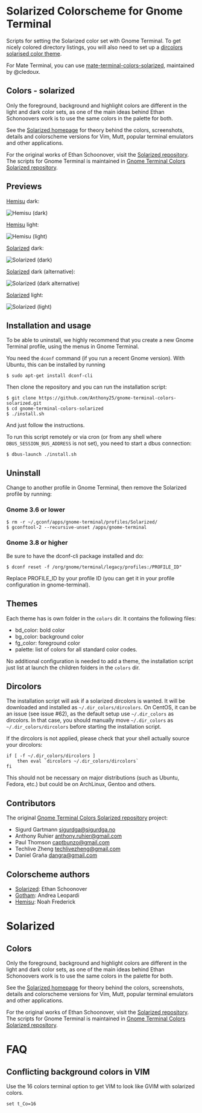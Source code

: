 Solarized Colorscheme for Gnome Terminal
========================================

Scripts for setting the Solarized color set with Gnome Terminal. To get nicely
colored directory listings, you will also need to set up a [dircolors solarised
color theme].

For Mate Terminal, you can use [mate-terminal-colors-solarized], maintained
by @cledoux.

Colors - solarized
------------------

Only the foreground, background and highlight colors are different in the light
and dark color sets, as one of the main ideas behind Ethan Schonoovers work is
to use the same colors in the palette for both.

See the [Solarized homepage] for theory behind the colors, screenshots, details
and colorscheme versions for Vim, Mutt, popular terminal emulators and other
applications.

For the original works of Ethan Schoonover, visit the [Solarized repository].
The scripts for Gnome Terminal is maintained in [Gnome Terminal Colors
Solarized repository].

Previews
--------

[Hemisu][vim-hemisu] dark:

![Hemisu (dark)](/screenshots/hemisu-dark.png?raw=true "Hemisu (dark)")

[Hemisu][vim-hemisu] light:

![Hemisu (light)](/screenshots/hemisu-light.png?raw=true "Hemisu (light)")

[Solarized][Solarized homepage] dark:

![Solarized (dark)](/screenshots/solarized-dark.png?raw=true "Solarized (dark)")

[Solarized][Solarized homepage] dark (alternative):

![Solarized (dark alternative)](/screenshots/solarized-dark-alternative.png?raw=true "Solarized (dark alternative)")

[Solarized][Solarized homepage] light:

![Solarized (light)](/screenshots/solarized-light.png?raw=true "Solarized (light)")

Installation and usage
----------------------

To be able to uninstall, we highly recommend that you create a new Gnome
Terminal profile, using the menus in Gnome Terminal.

You need the `dconf` command (if you run a recent Gnome version). With Ubuntu,
this can be installed by running

    $ sudo apt-get install dconf-cli

Then clone the repository and you can run the installation script:

    $ git clone https://github.com/Anthony25/gnome-terminal-colors-solarized.git
    $ cd gnome-terminal-colors-solarized
    $ ./install.sh

And just follow the instructions.

To run this script remotely or via cron (or from any shell where
`DBUS_SESSION_BUS_ADDRESS` is not set), you need to start a dbus connection:

    $ dbus-launch ./install.sh

Uninstall
---------

Change to another profile in Gnome Terminal, then remove the Solarized profile
by running:

### Gnome 3.6 or lower

    $ rm -r ~/.gconf/apps/gnome-terminal/profiles/Solarized/
    $ gconftool-2 --recursive-unset /apps/gnome-terminal

### Gnome 3.8 or higher

Be sure to have the dconf-cli package installed and do:

    $ dconf reset -f /org/gnome/terminal/legacy/profiles:/PROFILE_ID"

Replace PROFILE_ID by your profile ID (you can get it in your profile
configuration in gnome-terminal).

Themes
------

Each theme has is own folder in the `colors` dir. It contains the following
files:

  * bd_color: bold color
  * bg_color: background color
  * fg_color: foreground color
  * palette: list of colors for all standard color codes.

No additional configuration is needed to add a theme, the installation script
just list at launch the children folders in the `colors` dir.

Dircolors
---------

The installation script will ask if a solarized dircolors is wanted. It will be
downloaded and installed as `~/.dir_colors/dircolors`. On CentOS, it can be an
issue (see issue #62), as the default setup use `~/.dir_colors` as dircolors.
In that case, you should manually move `~/.dir_colors` as
`~/.dir_colors/dircolors` before starting the installation script.

If the dircolors is not applied, please check that your shell actually source
your dircolors:
```
if [ -f ~/.dir_colors/dircolors ]
    then eval `dircolors ~/.dir_colors/dircolors`
fi
```

This should not be necessary on major distributions (such as Ubuntu, Fedora,
etc.) but could be on ArchLinux, Gentoo and others.

Contributors
------------

The original [Gnome Terminal Colors Solarized repository] project:
  * Sigurd Gartmann <sigurdga@sigurdga.no>
  * Anthony Ruhier <anthony.ruhier@gmail.com>
  * Paul Thomson <captbunzo@gmail.com>
  * Techlive Zheng <techlivezheng@gmail.com>
  * Daniel Graña <dangra@gmail.com>

 Colorscheme authors
 -------------------
 
 * [Solarized][Solarized homepage]: Ethan Schoonover
 * [Gotham][vim-gotham]: Andrea Leopardi 
 * [Hemisu][vim-hemisu]: Noah Frederick
 
 Solarized
 ===
 
 Colors
 ------
 
 Only the foreground, background and highlight colors are different in the light
 and dark color sets, as one of the main ideas behind Ethan Schonoovers work is
 to use the same colors in the palette for both.
 
 See the [Solarized homepage] for theory behind the colors, screenshots, details
 and colorscheme versions for Vim, Mutt, popular terminal emulators and other
 applications.
 
 For the original works of Ethan Schoonover, visit the [Solarized repository].
 The scripts for Gnome Terminal is maintained in [Gnome Terminal Colors
 Solarized repository].

FAQ
===

Conflicting background colors in VIM
------------------------------------

Use the 16 colors terminal option to get VIM to look like GVIM with solarized
colors.

    set t_Co=16


[mate-terminal-colors-solarized]: https://github.com/cledoux/mate-terminal-colors-solarized
[Solarized homepage]:   http://ethanschoonover.com/solarized
[Solarized repository]: https://github.com/altercation/solarized
[Gnome Terminal Colors Solarized repository]: https://github.com/sigurdga/gnome-terminal-colors-solarized
[dircolors solarised color theme]: https://github.com/seebi/dircolors-solarized
[vim-gotham]: https://github.com/whatyouhide/vim-gotham
[vim-hemisu]: https://github.com/noahfrederick/vim-hemisu 
